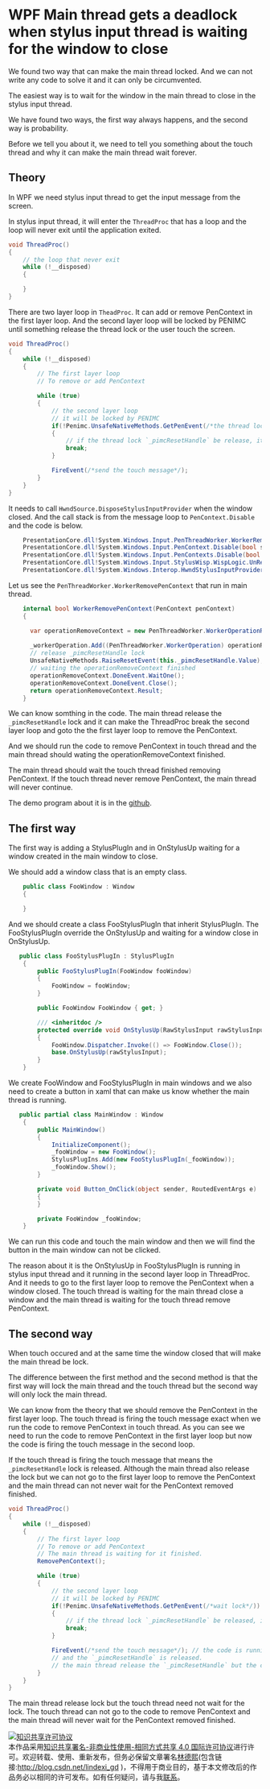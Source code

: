 # WPF Main thread gets a deadlock when stylus input thread is waiting for the window to close

We found two way that can make the main thread locked. And we can not write any code to solve it and it can only be circumvented.

The easiest way is to wait for the window in the main thread to close in the stylus input thread.

<!--more-->
<!-- csdn -->

We have found two ways, the first way always happens, and the second way is probability.

Before we tell you about it, we need to tell you something about the touch thread and why it can make the main thread wait forever.

## Theory

In WPF we need stylus input thread to get the input message from the screen.

In stylus input thread, it will enter the `ThreadProc` that has a loop and the loop will never exit until the application exited.

```csharp
void ThreadProc()
{
    // the loop that never exit
    while (!__disposed)
    {

    }
}
```

There are two layer loop in `TheadProc`. It can add or remove PenContext in the first layer loop. And the second layer loop will be locked by PENIMC until something release the thread lock or the user touch the screen. 

```csharp
void ThreadProc()
{
    while (!__disposed)
    {
    	// The first layer loop
    	// To remove or add PenContext

    	while (true)
    	{
    		// the second layer loop
    		// it will be locked by PENIMC
    		if(!Penimc.UnsafeNativeMethods.GetPenEvent(/*the thread locker*/))
    		{
    			// if the thread lock `_pimcResetHandle` be release, it will enter this branch and break the second layer loop and then goto the first layer loop.
    			break;
    		}

    		FireEvent(/*send the touch message*/);
    	}
    }
}
```

It needs to call `HwndSource.DisposeStylusInputProvider` when the window closed. And the call stack is from the message loop to `PenContext.Disable` and the code is below.

```csharp
 	PresentationCore.dll!System.Windows.Input.PenThreadWorker.WorkerRemovePenContext(System.Windows.Input.PenContext penContext) 
	PresentationCore.dll!System.Windows.Input.PenContext.Disable(bool shutdownWorkerThread) 
 	PresentationCore.dll!System.Windows.Input.PenContexts.Disable(bool shutdownWorkerThread) 
 	PresentationCore.dll!System.Windows.Input.StylusWisp.WispLogic.UnRegisterHwndForInput(System.Windows.Interop.HwndSource hwndSource) 
 	PresentationCore.dll!System.Windows.Interop.HwndStylusInputProvider.Dispose() 
```

Let us see the `PenThreadWorker.WorkerRemovePenContext` that run in main thread.

```csharp
    internal bool WorkerRemovePenContext(PenContext penContext)
    {

      var operationRemoveContext = new PenThreadWorker.WorkerOperationRemoveContext(penContext, this);
     
      _workerOperation.Add((PenThreadWorker.WorkerOperation) operationRemoveContext);
      // release _pimcResetHandle lock 
      UnsafeNativeMethods.RaiseResetEvent(this._pimcResetHandle.Value);
      // waiting the operationRemoveContext finished
      operationRemoveContext.DoneEvent.WaitOne();
      operationRemoveContext.DoneEvent.Close();
      return operationRemoveContext.Result;
    }
```

We can know somthing in the code. The main thread release the `_pimcResetHandle` lock and it can make the ThreadProc break the second layer loop and goto the the first layer loop to remove the PenContext.

And we should run the code to remove PenContext in touch thread and the main thread should wating the operationRemoveContext finished.

The main thread should wait the touch thread finished removing PenContext. If the touch thread never remove PenContext, the main thread will never continue.

The demo program about it is in the [github](https://github.com/dotnet-campus/wpf-issues/tree/master/MainThreadDeadlockWithStylusInputThread/MainThreadDeadlockWhenTouchThreadWaitForWindowClosed).

## The first way

The first way is adding a StylusPlugIn and in OnStylusUp waiting for a window created in the main window to close.

We should add a window class that is an empty class.


```csharp
    public class FooWindow : Window
    {

    }
```

And we should create a class FooStylusPlugIn that inherit StylusPlugIn. The FooStylusPlugIn override the OnStylusUp and waiting for a window close in OnStylusUp.

```csharp
   public class FooStylusPlugIn : StylusPlugIn
    {
        public FooStylusPlugIn(FooWindow fooWindow)
        {
            FooWindow = fooWindow;
        }

        public FooWindow FooWindow { get; }

        /// <inheritdoc />
        protected override void OnStylusUp(RawStylusInput rawStylusInput)
        {
            FooWindow.Dispatcher.Invoke(() => FooWindow.Close());
            base.OnStylusUp(rawStylusInput);
        }
    }
```

We create FooWindow and FooStylusPlugIn in main windows and we also need to create a button in xaml that can make us know whether the main thread is running.

```csharp
   public partial class MainWindow : Window
    {
        public MainWindow()
        {
            InitializeComponent();
            _fooWindow = new FooWindow();
            StylusPlugIns.Add(new FooStylusPlugIn(_fooWindow));
            _fooWindow.Show();
        }

        private void Button_OnClick(object sender, RoutedEventArgs e)
        {
        }

        private FooWindow _fooWindow;
    }
```

We can run this code and touch the main window and then we will find the button in the main window can not be clicked.

The reason about it is the OnStylusUp in FooStylusPlugIn is running in stylus input thread and it running in the second layer loop in ThreadProc. And it needs to go to the first layer loop to remove the PenContext when a window closed. The touch thread is waiting for the main thread close a window and the main thread is waiting for the touch thread remove PenContext.



## The second way

When touch occured and at the same time the window  closed that will make the main thread be lock.

The difference between the first method and the second method is that the first way will lock the main thread and the touch thread but the second way will only lock the main thread.

We can know from the theory that we should remove the PenContext in the first layer loop. The touch thread is firing the touch message exact when we run the code to remove PenContext in touch thread. As you can see we need to run the code to remove PenContext in the first layer loop but now the code is firing the touch message in the second loop.

If the touch thread is firing the touch message that means the `_pimcResetHandle` lock is released. Although the main thread also release the lock but we can not go to the first layer loop to remove the PenContext and the main thread can not never wait for the PenContext removed finished.


```csharp
void ThreadProc()
{
    while (!__disposed)
    {
      	// The first layer loop
    	// To remove or add PenContext
    	// The main thread is waiting for it finished.
    	RemovePenContext();

    	while (true)
    	{
    		// the second layer loop
    		// it will be locked by PENIMC
    		if(!Penimc.UnsafeNativeMethods.GetPenEvent(/*wait lock*/))
    		{
    			// if the thread lock `_pimcResetHandle` be released, it will enter this branch and break the second layer loop and then goto the first layer loop.
    			break;
    		}

    		FireEvent(/*send the touch message*/); // the code is running in this line
    		// and the `_pimcResetHandle` is released.
    		// the main thread release the `_pimcResetHandle` but the code can not go to RemovePenContext for it can not break. 
    	}
    }
}
```

The main thread release lock but the touch thread need not wait for the lock. The touch thread can not go to the code to remove PenContext and the main thread will never wait for the PenContext removed finished.

<a rel="license" href="http://creativecommons.org/licenses/by-nc-sa/4.0/"><img alt="知识共享许可协议" style="border-width:0" src="https://licensebuttons.net/l/by-nc-sa/4.0/88x31.png" /></a><br />本作品采用<a rel="license" href="http://creativecommons.org/licenses/by-nc-sa/4.0/">知识共享署名-非商业性使用-相同方式共享 4.0 国际许可协议</a>进行许可。欢迎转载、使用、重新发布，但务必保留文章署名[林德熙](http://blog.csdn.net/lindexi_gd)(包含链接:http://blog.csdn.net/lindexi_gd )，不得用于商业目的，基于本文修改后的作品务必以相同的许可发布。如有任何疑问，请与我[联系](mailto:lindexi_gd@163.com)。  
